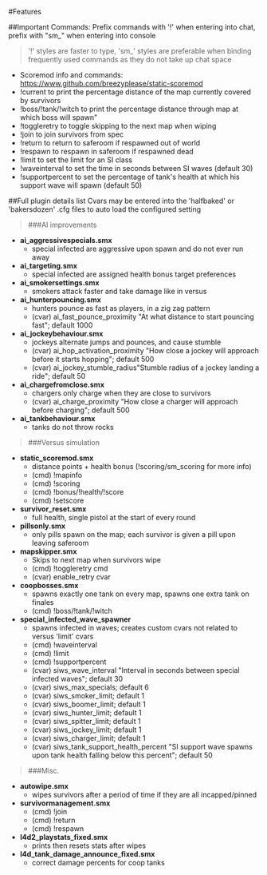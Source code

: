 #Features  

##Important Commands:
Prefix commands with '!' when entering into chat, prefix with "sm_" when entering into console  
> '!' styles are faster to type, 'sm_' styles are preferable when binding frequently used commands as they do not take up chat space  

* Scoremod info and commands: https://www.github.com/breezyplease/static-scoremod
* !current to print the percentage distance of the map currently covered by survivors
* !boss/!tank/!witch to print the percentage distance through map at which boss will spawn"
* !toggleretry to toggle skipping to the next map when wiping
* !join to join survivors from spec
* !return to return to saferoom if respawned out of world 
* !respawn to respawn in saferoom if respawned dead
* !limit <class> <value> to set the limit for an SI class 
* !waveinterval <value> to set the time in seconds between SI waves (default 30)
* !supportpercent <value> to set the percentage of tank's health at which his support wave will spawn (default 50)

##Full plugin details list
Cvars may be entered into the 'halfbaked' or 'bakersdozen' .cfg files to auto load the configured setting
>###AI improvements
>>
 * **ai_aggressivespecials.smx**
   * special infected are aggressive upon spawn and do not ever run away  
 * **ai_targeting.smx**  
   * special infected are assigned health bonus target preferences  
 * **ai_smokersettings.smx**  
   * smokers attack faster and take damage like in versus
 * **ai_hunterpouncing.smx**  
   * hunters pounce as fast as players, in a zig zag pattern
   * (cvar) ai_fast_pounce_proximity "At what distance to start pouncing fast"; default 1000
 * **ai_jockeybehaviour.smx**  
   * jockeys alternate jumps and pounces, and cause stumble
   * (cvar) ai_hop_activation_proximity "How close a jockey will approach before it starts hopping"; default 500
   * (cvar) ai_jockey_stumble_radius"Stumble radius of a jockey landing a ride"; default 50
 * **ai_chargefromclose.smx**  
   * chargers only charge when they are close to survivors
   * (cvar) ai_charge_proximity "How close a charger will approach before charging"; default 500
 * **ai_tankbehaviour.smx**  
   * tanks do not throw rocks

>###Versus simulation
>>
 * **static_scoremod.smx**
   * distance points + health bonus (!scoring/sm_scoring for more info)
   * (cmd) !mapinfo
   * (cmd) !scoring
   * (cmd) !bonus/!health/!score
   * (cmd) !setscore
 * **survivor_reset.smx**
   * full health, single pistol at the start of every round
 * **pillsonly.smx**
   * only pills spawn on the map; each survivor is given a pill upon leaving saferoom
 * **mapskipper.smx**  
   * Skips to next map when survivors wipe 
   * (cmd) !toggleretry cmd
   * (cvar) enable_retry cvar
 * **coopbosses.smx**  
   * spawns exactly one tank on every map, spawns one extra tank on finales
   * (cmd) !boss/!tank/!witch
 * **special_infected_wave_spawner** 
   * spawns infected in waves; creates custom cvars not related to versus 'limit' cvars
   * (cmd) !waveinterval <value>
   * (cmd) !limit <class> <value> 
   * (cmd) !supportpercent <value>
   * (cvar) siws_wave_interval "Interval in seconds between special infected waves"; default 30
   * (cvar) siws_max_specials; default 6
   * (cvar) siws_smoker_limit; default 1
   * (cvar) siws_boomer_limit; default 1
   * (cvar) siws_hunter_limit; default 1
   * (cvar) siws_spitter_limit; default 1
   * (cvar) siws_jockey_limit; default 1
   * (cvar) siws_charger_limit; default 1
   * (cvar) siws_tank_support_health_percent "SI support wave spawns upon tank health falling below this percent"; default 50

>###Misc.
>>
 * **autowipe.smx**
   * wipes survivors after a period of time if they are all incapped/pinned
 * **survivormanagement.smx**
   * (cmd) !join
   * (cmd) !return
   * (cmd) !respawn
 * **l4d2_playstats_fixed.smx** 
   * prints then resets stats after wipes
 * **l4d_tank_damage_announce_fixed.smx**  
   * correct damage percents for coop tanks 
